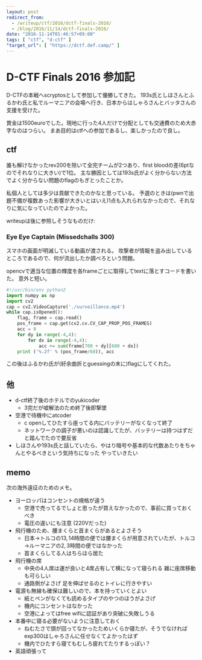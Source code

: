 ```yaml
---
layout: post
redirect_from:
  - /writeup/ctf/2016/dctf-finals-2016/
  - /blog/2016/11/14/dctf-finals-2016/
date: "2016-11-14T01:46:57+09:00"
tags: [ "ctf", "d-ctf" ]
"target_url": [ "https://dctf.def.camp/" ]
---
```


# D-CTF Finals 2016 参加記

D-CTFの本戦へscryptosとして参加して優勝してきた。
193s氏としほさんとふるかわ氏と私でルーマニアの会場へ行き、日本からはしゃろさんとバッタさんの支援を受けた。

賞金は$1500$euroでした。現地に行った$4$人だけで分配としても交通費のため大赤字なのはつらい。
まあ目的はctfへの参加であるし、楽しかったので良し。

## ctf

誰も解けなかったrev200を除いて全完チームが$2$つあり、first bloodの差($6$ptなのでそれなりに大きい)で$1$位。
主な勝因としては193s氏がよく分からない方法でよく分からない問題のflagのもぎとったことか。

私個人としては多少は貢献できたのかなと思っている。
予選のときは(pwnで出題不備が複数あった影響が大きいとはいえ)$1$点も入れられなかったので、それなりに気になっていたのでよかった。

writeupは後に参照しそうなものだけ:

### Eye Eye Captain (Missedchalls 300)

スマホの画面が明滅している動画が渡される。
攻撃者が情報を盗み出しているところであるので、何が流出したか調べろという問題。

opencvで適当な位置の輝度を各frameごとに取得してtextに落とすコードを書いた。
意外と短い。

``` python
#!/usr/bin/env python2
import numpy as np
import cv2
cap = cv2.VideoCapture('./surveillance.mp4')
while cap.isOpened():
    flag, frame = cap.read()
    pos_frame = cap.get(cv2.cv.CV_CAP_PROP_POS_FRAMES)
    acc = 0
    for dy in range(-4,4):
        for dx in range(-4,4):
            acc += sum(frame[700 + dy][600 + dx])
    print ('%.2f' % (pos_frame/60)), acc
```

この後はふるかわ氏が(紆余曲折とguessingの末に)flagにしてくれた。

## 他

-   d-ctf終了後のホテルでのyukicoder
    -   3完だが嘘解法のため終了後即撃墜
-   空港で待機中にatcoder
    -   c openしてひたすら座ってる内にバッテリーがなくなって終了
    -   ネットワークの調子が悪いのは認識してたが、バッテリーは持つはずだと踏んでたので要反省
-   しほさんや193s氏と話していたら、やはり暗号や基本的な代数あたりをちゃんとやるべきという気持ちになった やっていきたい

## memo

次の海外遠征のためのメモ。

-   ヨーロッパはコンセントの規格が違う
    -   空港で売ってるでしょと思ったが買えなかったので、事前に買っておくべき
    -   電圧の違いにも注意 (220Vだった)
-   飛行機のため、腰まくらと首まくらがあるとよさそう
    -   日本$\to$トルコの$13,14$時間の便では腰まくらが用意されていたが、トルコ$\to$ルーマニアの$2,3$時間の便ではなかった
    -   首まくらしてる人はちらほら居た
-   飛行機の席
    -   中央の$4$人席は運が良いと$4$席占有して横になって寝られる 雑に座席移動も可らしい
    -   通路側がよさげ 足を伸ばせるのとトイレに行きやすい
-   電源も無線も確保は難しいので、本を持っていくとよい
    -   紙とペンがなくても読めるタイプのやつのほうがよさげ
    -   機内にコンセントはなかった
    -   空港によってはfree wifiに認証があり突破に失敗しうる
-   本番中に寝る必要がないように注意しておく
    -   ねむたさで頭が回ってなかったためいくらか寝たが、そうでなければexp300はしゃろさんに任せなくてよかったはず
    -   機内でひたすら寝てもむしろ疲れてたりするっぽい？
-   英語頑張って
